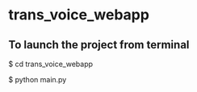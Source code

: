 # trans_voice_webapp

## To launch the project from terminal
$ cd trans_voice_webapp

$ python main.py
